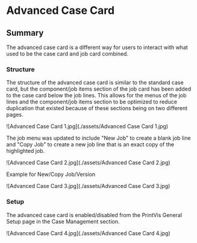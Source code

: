 # Advanced Case Card


## Summary

The advanced case card is a different way for users to interact with what used to be the case card and job card combined.

### Structure

The structure of the advanced case card is similar to the standard case card, but the component/job items section of the job card has been added to the case card below the job lines. This allows for the menus of the job lines and the component/job items section to be optimized to reduce duplication that existed because of these sections being on two different pages.

![Advanced Case Card 1.jpg](./assets/Advanced Case Card 1.jpg)

The job menu was updated to include "New Job" to create a blank job line and "Copy Job" to create a new job line that is an exact copy of the highlighted job.

![Advanced Case Card 2.jpg](./assets/Advanced Case Card 2.jpg)

 Example for New/Copy Job/Version

![Advanced Case Card 3.jpg](./assets/Advanced Case Card 3.jpg)

### Setup

The advanced case card is enabled/disabled from the PrintVis General Setup page in the Case Management section.

![Advanced Case Card 4.jpg](./assets/Advanced Case Card 4.jpg)


